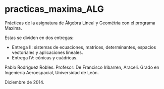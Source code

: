 # practicas_maxima_ALG
Prácticas de la asignatura de Álgebra Lineal y Geométria con el programa Maxima.

Estas se dividen en dos entregas:
- Entrega II: sistemas de ecuaciones, matrices, determinantes, espacios vectoriales y aplicaciones lineales.
- Entrega IV: cónicas y cuádricas.

Pablo Rodríguez Robles.
Profesor: De Francisco Iribarren, Araceli. Grado en Ingeniería Aeroespacial, Universidad de León.

Diciembre de 2014.
